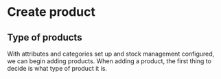 # Create product

## Type of products

With attributes and categories set up and stock management configured, we can begin adding products. When adding a product, the first thing to decide is what type of product it is.
